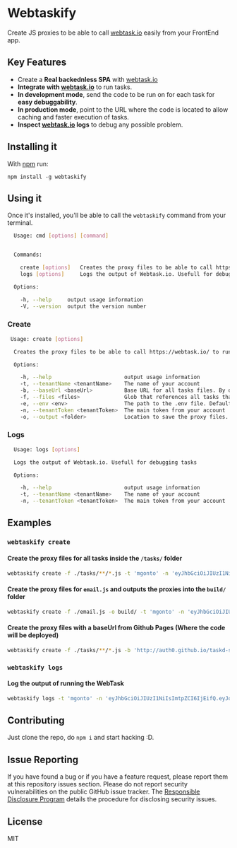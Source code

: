 # Webtaskify

Create JS proxies to be able to call [webtask.io](https://webtask.io) easily from your FrontEnd app.

## Key Features
* Create a **Real backednless SPA** with [webtask.io](https://webtask.io)
* **Integrate with [webtask.io](https://webtask.io)** to run tasks.
* **In development mode**, send the code to be run on for each task for **easy debuggability**.
* **In production mode**, point to the URL where the code is located to allow caching and faster execution of tasks.
* **Inspect [webtask.io](https://webtask.io) logs** to debug any possible problem.

## Installing it

With [npm](http://npmjs.org/) run:

```
npm install -g webtaskify
```

## Using it

Once it's installed, you'll be able to call the `webtaskify` command from your terminal.

```bash
  Usage: cmd [options] [command]


  Commands:

    create [options]   Creates the proxy files to be able to call https://webtask.io/ to run your backend task
    logs [options]     Logs the output of Webtask.io. Usefull for debugging tasks

  Options:

    -h, --help     output usage information
    -V, --version  output the version number
```

### Create

```bash
 Usage: create [options]

  Creates the proxy files to be able to call https://webtask.io/ to run your backend task

  Options:

    -h, --help                       output usage information
    -t, --tenantName <tenantName>    The name of your account
    -b, --baseUrl <baseUrl>          Base URL for all tasks files. By default, Referer will be used from the request if not specified
    -f, --files <files>              Glob that references all tasks that can be used
    -e, --env <env>                  The path to the .env file. Defaults to ./.env
    -n, --tenantToken <tenantToken>  The main token from your account
    -o, --output <folder>            Location to save the proxy files. Defaults to current directory
```

### Logs

```bash
  Usage: logs [options]

  Logs the output of Webtask.io. Usefull for debugging tasks

  Options:

    -h, --help                       output usage information
    -t, --tenantName <tenantName>    The name of your account
    -n, --tenantToken <tenantToken>  The main token from your account
```

## Examples

### `webtaskify create`

#### Create the proxy files for all tasks inside the `/tasks/` folder

```bash
webtaskify create -f ./tasks/**/*.js -t 'mgonto' -n 'eyJhbGciOiJIUzI1NiIsImtpZCI6IjEifQ.eyJqdGkiOiI4MGQ3N2I5MWIwZGI0OTI3OWVhMmYzOTI4MThkYTQxNiIsImlhdCI6MTQyNDk3NDA3MiwidGVuIjoibWdvbnRvIn0.De7gtF5upLB7zRdVMw4_WShGJJbVA84oIttEMkoX6Yw'
```

#### Create the proxy files for `email.js` and outputs the proxies into the `build/` folder

```bash
webtaskify create -f ./email.js -o build/ -t 'mgonto' -n 'eyJhbGciOiJIUzI1NiIsImtpZCI6IjEifQ.eyJqdGkiOiI4MGQ3N2I5MWIwZGI0OTI3OWVhMmYzOTI4MThkYTQxNiIsImlhdCI6MTQyNDk3NDA3MiwidGVuIjoibWdvbnRvIn0.De7gtF5upLB7zRdVMw4_WShGJJbVA84oIttEMkoX6Yw'
```

#### Create the proxy files with a baseUrl from Github Pages (Where the code will be deployed)

```bash
webtaskify create -f ./tasks/**/*.js -b 'http://auth0.github.io/taskd-sample/' -t 'mgonto' -n 'eyJhbGciOiJIUzI1NiIsImtpZCI6IjEifQ.eyJqdGkiOiI4MGQ3N2I5MWIwZGI0OTI3OWVhMmYzOTI4MThkYTQxNiIsImlhdCI6MTQyNDk3NDA3MiwidGVuIjoibWdvbnRvIn0.De7gtF5upLB7zRdVMw4_WShGJJbVA84oIttEMkoX6Yw'
```

### `webtaskify logs`

#### Log the output of running the WebTask

```bash
webtaskify logs -t 'mgonto' -n 'eyJhbGciOiJIUzI1NiIsImtpZCI6IjEifQ.eyJqdGkiOiI4MGQ3N2I5MWIwZGI0OTI3OWVhMmYzOTI4MThkYTQxNiIsImlhdCI6MTQyNDk3NDA3MiwidGVuIjoibWdvbnRvIn0.De7gtF5upLB7zRdVMw4_WShGJJbVA84oIttEMkoX6Yw'
```

## Contributing

Just clone the repo, do `npm i` and start hacking :D.

## Issue Reporting

If you have found a bug or if you have a feature request, please report them at this repository issues section. Please do not report security vulnerabilities on the public GitHub issue tracker. The [Responsible Disclosure Program](https://auth0.com/whitehat) details the procedure for disclosing security issues.

## License

MIT
